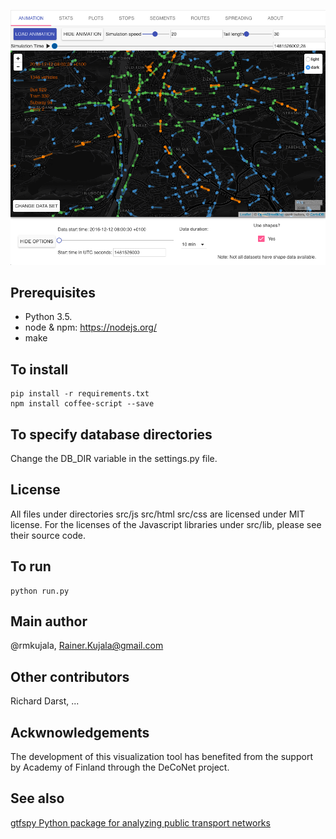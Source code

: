 
![Screenshot](docs/sample_image.png?raw=true "Screenshot")



Prerequisites
-------------
- Python 3.5. 
- node & npm: https://nodejs.org/
- make 

To install
----------

```
pip install -r requirements.txt
npm install coffee-script --save
```

To specify database directories
-------------------------------
Change the DB_DIR variable in the settings.py file.

License
-------
All files under directories src/js src/html src/css are licensed under MIT license.
For the licenses of the Javascript libraries under src/lib, please see their source code.

To run
------

```
python run.py
```

Main author 
-----------
@rmkujala, Rainer.Kujala@gmail.com

Other contributors
------------------
Richard Darst, ...

Ackwnowledgements
-----------------
The development of this visualization tool has benefited from the support by Academy of Finland through the DeCoNet project.

See also
--------
[gtfspy Python package for analyzing public transport networks](https://github.com/CxAalto/gtfspy)
